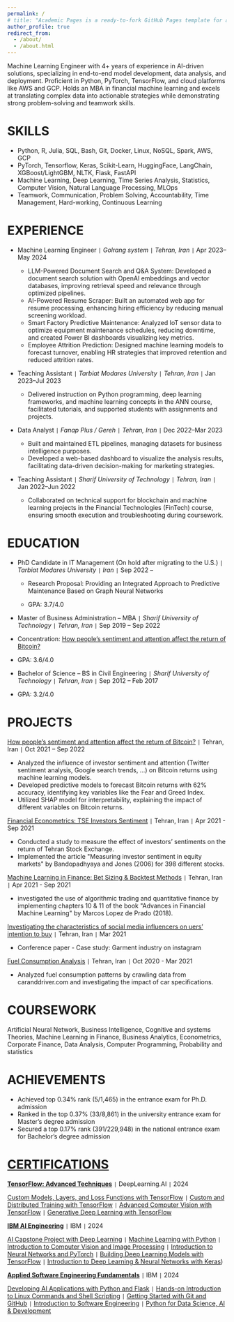 ```yaml
---
permalink: /
# title: "Academic Pages is a ready-to-fork GitHub Pages template for academic personal websites"
author_profile: true
redirect_from: 
  - /about/
  - /about.html
---
```


Machine Learning Engineer with 4+ years of experience in AI-driven solutions, specializing in end-to-end model development, data analysis, and deployment. Proficient in Python, PyTorch, TensorFlow, and cloud platforms like AWS and GCP. Holds an MBA in financial machine learning and excels at translating complex data into actionable strategies while demonstrating strong problem-solving and teamwork skills.

SKILLS
======
- Python, R, Julia, SQL, Bash, Git, Docker, Linux, NoSQL, Spark, AWS, GCP
- PyTorch, Tensorflow, Keras, Scikit-Learn, HuggingFace, LangChain, XGBoost/LightGBM, NLTK, Flask, FastAPI
- Machine Learning, Deep Learning, Time Series Analysis, Statistics, Computer Vision, Natural Language Processing, MLOps
- Teamwork, Communication, Problem Solving, Accountability, Time Management, Hard-working, Continuous Learning

EXPERIENCE
======
* Machine Learning Engineer `|` *Golrang system `|` Tehran, Iran* `|`                                                                                      Apr 2023–May 2024

  - LLM-Powered Document Search and Q&A System: Developed a document search solution with OpenAI embeddings and vector databases, improving retrieval speed and relevance through optimized pipelines.
  - AI-Powered Resume Scraper: Built an automated web app for resume processing, enhancing hiring efficiency by reducing manual screening workload.
  - Smart Factory Predictive Maintenance: Analyzed IoT sensor data to optimize equipment maintenance schedules, reducing downtime, and created Power BI dashboards visualizing key metrics.
  - Employee Attrition Prediction: Designed machine learning models to forecast turnover, enabling HR strategies that improved retention and reduced attrition rates.

* Teaching Assistant `|` *Tarbiat Modares University `|` Tehran, Iran* `|`                                                                                     Jan 2023–Jul 2023

  - Delivered instruction on Python programming, deep learning frameworks, and machine learning concepts in the ANN course, facilitated tutorials, and supported students with assignments and projects.

* Data Analyst `|` *Fanap Plus / Gereh `|` Tehran, Iran* `|`                                                                                                         Dec 2022–Mar 2023

  - Built and maintained ETL pipelines, managing datasets for business intelligence purposes.
  - Developed a web-based dashboard to visualize the analysis results, facilitating data-driven decision-making for marketing strategies.

* Teaching Assistant `|` *Sharif University of Technology `|` Tehran, Iran* `|`                                                                             Jan 2022–Jun 2022

  - Collaborated on technical support for blockchain and machine learning projects in the Financial Technologies (FinTech) course, ensuring smooth execution and troubleshooting during coursework. 

EDUCATION
======
* PhD Candidate in IT Management (On hold after migrating to the U.S.) `|` *Tarbiat Modares University `|` Iran* `|`                  Sep 2022 – 

  * Research Proposal: Providing an Integrated Approach to Predictive Maintenance Based on Graph Neural Networks

  * GPA: 3.7/4.0

* Master of Business Administration – MBA `|` *Sharif University of Technology `|` Tehran, Iran*  `|`                                 Sep 2019 – Sep 2022

 * Concentration: [How people’s sentiment and attention affect the return of Bitcoin?](https://library.sharif.ir/parvan/resource/501394)

 * GPA: 3.6/4.0

* Bachelor of Science – BS in Civil Engineering `|` *Sharif University of Technology `|` Tehran, Iran* `|`                             Sep 2012 – Feb 2017

 * GPA: 3.2/4.0

PROJECTS
======
[How people’s sentiment and attention affect the return of Bitcoin?](https://library.sharif.ir/parvan/resource/501394) `|` Tehran, Iran `|`                                                     Oct 2021 – Sep 2022

- Analyzed the influence of investor sentiment and attention (Twitter sentiment analysis, Google search trends, …) on Bitcoin returns using machine learning models.
- Developed predictive models to forecast Bitcoin returns with 62% accuracy, identifying key variables like the Fear and Greed Index.
- Utilized SHAP model for interpretability, explaining the impact of different variables on Bitcoin returns.

[Financial Econometrics: TSE Investors Sentiment](https://github.com/hiraddlz/MBA-Projects/tree/master/Financial%20econometrics/TSE%20Inverstors%20sentiments) `|` Tehran, Iran `|`                                                                                Apr 2021 - Sep 2021

- Conducted a study to measure the effect of investors’ sentiments on the return of Tehran Stock Exchange.
- Implemented the article "Measuring investor sentiment in equity markets" by Bandopadhyaya and Jones (2006) for 398 different stocks.

[Machine Learning in Finance: Bet Sizing & Backtest Methods](https://github.com/hiraddlz/MBA-Projects/tree/master/Machine%20learning%20in%20finance) `|` Tehran, Iran `|`                                                            Apr 2021 - Sep 2021

- investigated the use of algorithmic trading and quantitative finance by implementing chapters 10 & 11 of the book "Advances in Financial Machine Learning" by Marcos Lopez de Prado (2018).

[Investigating the characteristics of social media influencers on uers’ intention to buy](https://www.sid.ir/Fa/Seminar/ViewPaper.aspx?ID=96497) `|` Tehran, Iran `|`                                      Mar 2021

- Conference paper - Case study: Garment industry on instagram

[Fuel Consumption Analysis](https://github.com/hiraddlz/MBA-Projects/tree/master/Business%20analytics) `|` Tehran, Iran `|`                                                                                                                    Oct 2020 - Mar 2021

- Analyzed fuel consumption patterns by crawling data from caranddriver.com and investigating the impact of car specifications.

COURSEWORK
======
Artificial Neural Network, Business Intelligence, Cognitive and systems Theories, Machine Learning in Finance, Business Analytics, Econometrics, Corporate Finance, Data Analysis, Computer Programming, Probability and statistics

ACHIEVEMENTS
======
- Achieved top 0.34% rank (5/1,465) in the entrance exam for Ph.D. admission
- Ranked in the top 0.37% (33/8,861) in the university entrance exam for Master’s degree admission
- Secured a top 0.17% rank (391/229,948) in the national entrance exam for Bachelor’s degree admission

[CERTIFICATIONS](https://www.credly.com/users/hirad-dolatzadeh)
======
[**TensorFlow: Advanced Techniques**](https://www.coursera.org/account/accomplishments/specialization/WE8BKL81B611) `|` DeepLearning.AI `|` 2024

[Custom Models, Layers, and Loss Functions with TensorFlow](https://www.coursera.org/account/accomplishments/verify/NV6V7BT9RDY5) `|` [Custom and Distributed Training with TensorFlow](https://www.coursera.org/account/accomplishments/verify/9SDCKLOSNRIE) `|` [Advanced Computer Vision with TensorFlow](https://www.coursera.org/account/accomplishments/verify/VFCC2SOP4Y0R) `|` [Generative Deep Learning with TensorFlow](https://www.coursera.org/account/accomplishments/verify/LKS3XTHC5PMZ)

[**IBM AI Engineering**](https://www.coursera.org/account/accomplishments/specialization/T5L0D1SNYDU6) `|` IBM `|` 2024

[AI Capstone Project with Deep Learning](https://www.credly.com/badges/30173fce-a269-4d49-aaf4-ac9c014cabf6/public_url) `|` [Machine Learning with Python](https://www.credly.com/badges/0c70c00c-726b-490e-b4ad-ab3b7603edb4/public_url) `|` [Introduction to Computer Vision and Image Processing](https://www.credly.com/badges/b9b75365-f308-45c2-b743-d154f82498d9/public_url) `|` [Introduction to Neural Networks and PyTorch](https://www.credly.com/badges/ee996e9c-998d-4b74-85ae-806ee76e8875/public_url) `|` [Building Deep Learning Models with TensorFlow](https://www.credly.com/badges/9ccf078c-08e8-403a-b714-325e3cb28240/public_url) `|` [Introduction to Deep Learning & Neural Networks with Keras](https://www.coursera.org/account/accomplishments/verify/XXCPSF9P5XJW))

[**Applied Software Engineering Fundamentals**](https://www.coursera.org/account/accomplishments/specialization/FMQDUCYJ0U0P) `|` IBM `|` 2024

[Developing AI Applications with Python and Flask](https://www.coursera.org/account/accomplishments/verify/WHODC7P46VS6) `|` [Hands-on Introduction to Linux Commands and Shell Scripting](https://www.credly.com/badges/0632da84-5b7e-46c5-8898-9d406a3da2ec/public_url) `|` [Getting Started with Git and GitHub](https://www.coursera.org/account/accomplishments/verify/ZF7T3HMNK7PY) `|` [Introduction to Software Engineering](https://www.credly.com/badges/20b10eb1-fadd-4cc6-b263-e96d67070eb4/public_url) `|` [Python for Data Science, AI & Development](https://www.credly.com/badges/44e5e0d8-f6cb-4723-af82-fc77b5f8f936/public_url)

